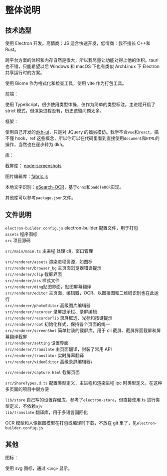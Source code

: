 # 整体说明

## 技术选型

使用 Electron 开发。高情商：JS 适合快速开发，低情商：我不擅长 C++和 Rust。

跨平台方案的体积和内存自然是很大，所以我尽量让功能对得上他的体积。tauri 也不错，只能希望以后 Windows 和 macOS 下也有类似 ArchLinux 下 Electron 共享运行时的方案。

使用 Biome 作为格式化和检查工具，使用 vite 作为打包工具。

前端：

使用 TypeScript，很少使用类型体操，仅作为简单的类型标注。主进程开启了 strict 模式，但渲染进程没有，历史遗留问题太多。

框架：

使用自己开发的[dkh-ui](https://github.com/xushengfeng/dkh-ui)，只是对 JQuery 的拙劣模仿。我学不会`vue`和`react`，搞不懂 hook，ref 这些概念，所以你可以在代码里看到直接使用`document`和`HTML`的操作，当然也在逐步转为 dkh。

库：

截屏库： [node-screenshots](https://github.com/nashaofu/node-screenshots)

图片编辑库：[fabric.js](https://github.com/fabricjs/fabric.js)

本地文字识别：[eSearch-OCR](https://github.com/xushengfeng/eSearch-OCR)，基于`onnx`和`paddleOCR`实现。

其他库可以参考`package.json`文件。

## 文件说明

`electron-builder.config.js` electron-builder 配置文件，用于打包\
`assets` 程序图标\
`src` 项目源码

`src/main/main.ts` 主进程 处理 cli，窗口管理

`src/renderer/assets` 渲染进程资源，如图标\
`src/renderer/browser_bg` 主页面浏览器错误提示\
`src/renderer/clip` 截屏界面\
`src/renderer/css` 样式文件\
`src/renderer/ding`贴图界面，贴图屏幕翻译\
`src/renderer/editor` 主页面，编辑器，OCR、以图搜图和二维码识别也在此运行\
`src/renderer/photoEditor` 高级图片编辑器\
`src/renderer/recorder` 录屏提示栏、录屏编辑\
`src/renderer/recorderTip` 录屏框选、光标和按键提示\
`src/renderer/root` 初始化样式，保持各个页面的统一\
`src/renderer/screenShot` 简单封装的截屏库，用于 cli 截屏、截屏界面截屏和屏幕翻译截屏\
`src/renderer/setting` 设置界面\
`src/renderer/translate` 主页面翻译，封装了常用 API\
`src/renderer/translator` 实时屏幕翻译\
`src/renderer/videoEditor` 高级录屏编辑器\

`src/renderer/capture.html` 截屏页面

`src/ShareTypes.d.ts` 配置类型定义，主进程和渲染进程 ipc 时类型定义，在这种多页面的项目中很方便

`lib/store` 自己写的设置存储库，参考了`electron-store`，但直接使用 ts 进行类型定义，不依赖`ajv`\
`lib/translate` 翻译库，用于多语言国际化

OCR 模型和人像抠图模型在打包或编译时下载，不放在 git 里了，见`electron-builder.config.js`

## 其他

图标：

使用 svg 图标，通过 `<img>` 显示。
